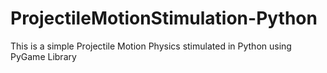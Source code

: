 # ProjectileMotionStimulation-Python
This is a simple Projectile Motion Physics stimulated in Python using PyGame Library 
